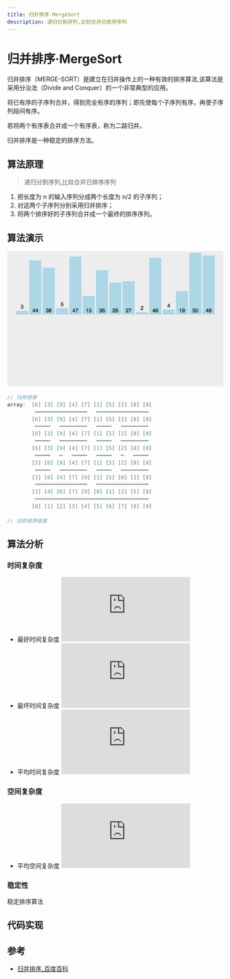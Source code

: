 ```yaml
---
title: 归并排序·MergeSort
description: 递归分割序列,比较合并已排序序列
---
```


# 归并排序·MergeSort

归并排序（MERGE-SORT）是建立在归并操作上的一种有效的排序算法,该算法是采用分治法（Divide and Conquer）的一个非常典型的应用。

将已有序的子序列合并，得到完全有序的序列；即先使每个子序列有序，再使子序列段间有序。

若将两个有序表合并成一个有序表，称为二路归并。

归并排序是一种稳定的排序方法。

## 算法原理

> 递归分割序列,比较合并已排序序列

1. 把长度为 n 的输入序列分成两个长度为 n/2 的子序列；
2. 对这两个子序列分别采用归并排序；
3. 将两个排序好的子序列合并成一个最终的排序序列。

## 算法演示

![](./MergeSort.gif)

```c
// 归并排序
array:  [6] [3] [9] [4] [7] [1] [5] [2] [8] [0]
         ─────────────────   ─────────────────
        [6] [3] [9] [4] [7] [1] [5] [2] [8] [0]
         ─────   ─────────   ─────   ─────────
        [6] [3] [9] [4] [7] [1] [5] [2] [8] [0]
         ─────   ─────────   ─────   ─────────
        [6] [3] [9] [4] [7] [1] [5] [2] [8] [0]
         ─────   ─   ─────   ─────   ─   ─────
        [3] [6] [9] [4] [7] [1] [5] [2] [0] [8]
         ─────   ─────────   ─────   ─────────
        [3] [6] [4] [7] [9] [1] [5] [0] [2] [8]
         ─────────────────   ─────────────────
        [3] [4] [6] [7] [9] [0] [1] [2] [5] [8]
         ─────────────────────────────────────
        [0] [1] [2] [3] [4] [5] [6] [7] [8] [9]

// 归并排序结束
```

## 算法分析

### 时间复杂度

- 最好时间复杂度 ![](<https://latex.codecogs.com/png.latex?O(n)>)
- 最坏时间复杂度 ![](<https://latex.codecogs.com/png.latex?O(nlogn)>)
- 平均时间复杂度 ![](<https://latex.codecogs.com/png.latex?O(nlogn)>)

### 空间复杂度

- 平均空间复杂度 ![](<https://latex.codecogs.com/png.latex?O(n)>)

### 稳定性

稳定排序算法

## 代码实现

<!-- <code-group>
<code-block title="JavaScript">
<<< @/scripts/js/algorithm/mergeSort.js
</code-block>
</code-group> -->

## 参考

- [归并排序\_百度百科](https://baike.baidu.com/item/%E5%BD%92%E5%B9%B6%E6%8E%92%E5%BA%8F/1639015?fr=aladdin)
